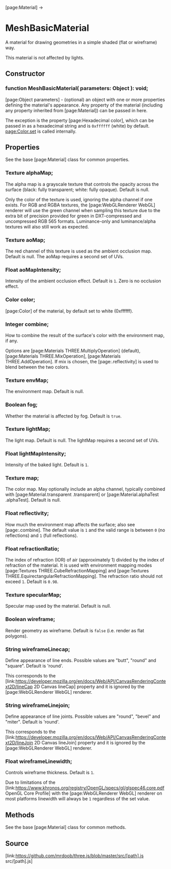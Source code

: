 [page:Material] →

# MeshBasicMaterial

A material for drawing geometries in a simple shaded (flat or wireframe) way.  
  
This material is not affected by lights.

## Constructor

###  function MeshBasicMaterial( parameters: Object ): void;

[page:Object parameters] - (optional) an object with one or more properties
defining the material's appearance. Any property of the material (including
any property inherited from [page:Material]) can be passed in here.  
  
The exception is the property [page:Hexadecimal color], which can be passed in
as a hexadecimal string and is `0xffffff` (white) by default.
[page:Color.set]( color ) is called internally.

## Properties

See the base [page:Material] class for common properties.

###  Texture alphaMap;

The alpha map is a grayscale texture that controls the opacity across the
surface (black: fully transparent; white: fully opaque). Default is null.  
  
Only the color of the texture is used, ignoring the alpha channel if one
exists. For RGB and RGBA textures, the [page:WebGLRenderer WebGL] renderer
will use the green channel when sampling this texture due to the extra bit of
precision provided for green in DXT-compressed and uncompressed RGB 565
formats. Luminance-only and luminance/alpha textures will also still work as
expected.

###  Texture aoMap;

The red channel of this texture is used as the ambient occlusion map. Default
is null. The aoMap requires a second set of UVs.

###  Float aoMapIntensity;

Intensity of the ambient occlusion effect. Default is `1`. Zero is no
occlusion effect.

###  Color color;

[page:Color] of the material, by default set to white (0xffffff).

###  Integer combine;

How to combine the result of the surface's color with the environment map, if
any.  
  
Options are [page:Materials THREE.MultiplyOperation] (default),
[page:Materials THREE.MixOperation], [page:Materials THREE.AddOperation]. If
mix is chosen, the [page:.reflectivity] is used to blend between the two
colors.

###  Texture envMap;

The environment map. Default is null.

###  Boolean fog;

Whether the material is affected by fog. Default is `true`.

###  Texture lightMap;

The light map. Default is null. The lightMap requires a second set of UVs.

###  Float lightMapIntensity;

Intensity of the baked light. Default is `1`.

###  Texture map;

The color map. May optionally include an alpha channel, typically combined
with [page:Material.transparent .transparent] or [page:Material.alphaTest
.alphaTest]. Default is null.

###  Float reflectivity;

How much the environment map affects the surface; also see [page:.combine].
The default value is `1` and the valid range is between `0` (no reflections)
and `1` (full reflections).

###  Float refractionRatio;

The index of refraction (IOR) of air (approximately 1) divided by the index of
refraction of the material. It is used with environment mapping modes
[page:Textures THREE.CubeRefractionMapping] and [page:Textures
THREE.EquirectangularRefractionMapping]. The refraction ratio should not
exceed `1`. Default is `0.98`.

###  Texture specularMap;

Specular map used by the material. Default is null.

###  Boolean wireframe;

Render geometry as wireframe. Default is `false` (i.e. render as flat
polygons).

###  String wireframeLinecap;

Define appearance of line ends. Possible values are "butt", "round" and
"square". Default is 'round'.  
  
This corresponds to the
[link:https://developer.mozilla.org/en/docs/Web/API/CanvasRenderingContext2D/lineCap
2D Canvas lineCap] property and it is ignored by the [page:WebGLRenderer
WebGL] renderer.

###  String wireframeLinejoin;

Define appearance of line joints. Possible values are "round", "bevel" and
"miter". Default is 'round'.  
  
This corresponds to the
[link:https://developer.mozilla.org/en/docs/Web/API/CanvasRenderingContext2D/lineJoin
2D Canvas lineJoin] property and it is ignored by the [page:WebGLRenderer
WebGL] renderer.

###  Float wireframeLinewidth;

Controls wireframe thickness. Default is `1`.  
  
Due to limitations of the
[link:https://www.khronos.org/registry/OpenGL/specs/gl/glspec46.core.pdf
OpenGL Core Profile] with the [page:WebGLRenderer WebGL] renderer on most
platforms linewidth will always be `1` regardless of the set value.

## Methods

See the base [page:Material] class for common methods.

## Source

[link:https://github.com/mrdoob/three.js/blob/master/src/[path].js
src/[path].js]


